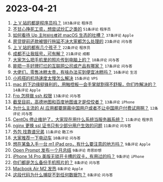 # 2023-04-21

1. [上 V 站的都是程序员吗？](https://www.v2ex.com/t/934215) `103条评论` `程序员`
1. [不甘心挣死工资，想尝试炒汇之类的](https://www.v2ex.com/t/934228) `51条评论` `程序员`
1. [如何看待 Up 主`阿祯吐槽`对 macOS 生态的吐槽？](https://www.v2ex.com/t/934199) `37条评论` `Apple`
1. [房贷提前还款被银行拖延不决大家都怎么处理的](https://www.v2ex.com/t/934216) `23条评论` `问与答`
1. [上 V 站的都有几个孩子？](https://www.v2ex.com/t/934253) `22条评论` `程序员`
1. [成都不让我摇号，可有解？](https://www.v2ex.com/t/934193) `21条评论` `成都`
1. [大家怎么把手机里的照片传到电脑上的？](https://www.v2ex.com/t/934192) `18条评论` `问与答`
1. [能把一手好牌打烂的互联网公司或产品有哪家？](https://www.v2ex.com/t/934248) `17条评论` `问与答`
1. [大佬们，零售冰糕太贵，有啥办法买到便宜冰糕吗？](https://www.v2ex.com/t/934241) `16条评论` `生活`
1. [小鸡搭的机场速度太慢怎么解决](https://www.v2ex.com/t/934188) `15条评论` `VPS`
1. [mac 的下边缘挺锋利的，用触控板一会手掌就割得不舒服，你们咋解决的？](https://www.v2ex.com/t/934240) `14条评论` `Apple`
1. [Frp 怎样做 ssh 权限](https://www.v2ex.com/t/934233) `13条评论` `问与答`
1. [截至目前，高德地图和百度地图谁才是佼佼者？](https://www.v2ex.com/t/934224) `13条评论` `iPhone`
1. [为什么主流的 AI 应用都要屏蔽中国用户或者不让中国用户付费试用啊？](https://www.v2ex.com/t/934245) `12条评论` `问与答`
1. [CentOs 停止维护了，大家现在用什么系统当服务器系统？](https://www.v2ex.com/t/934262) `11条评论` `程序员`
1. [nginx 更换 ssl 证书只有少部分用户生效的问题](https://www.v2ex.com/t/934223) `11条评论` `问与答`
1. [外包 找靠谱兄弟](https://www.v2ex.com/t/934190) `11条评论` `酷工作`
1. [大家推荐一下电动车](https://www.v2ex.com/t/934210) `10条评论` `问与答`
1. [想在某鱼入手一台 m1 iPad pro，有什么要注意的地方吗？](https://www.v2ex.com/t/934236) `9条评论` `Apple`
1. [Open Prompt 发布一个月总结](https://www.v2ex.com/t/934197) `9条评论` `奇思妙想`
1. [iPhone 14 Pro 美版无锁开卡槽的双卡，有用过的吗？](https://www.v2ex.com/t/934191) `9条评论` `iPhone`
1. [你们都是怎么备份手机照片的？](https://www.v2ex.com/t/934238) `8条评论` `问与答`
1. [Macbook Air M2 发热](https://www.v2ex.com/t/934227) `8条评论` `Apple`
1. [这段代码为什么捕捉不到任何数据包？](https://www.v2ex.com/t/934207) `8条评论` `问与答`
